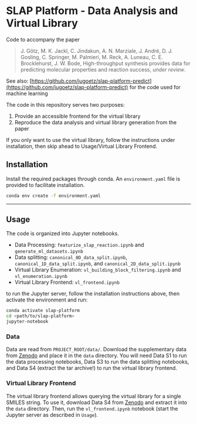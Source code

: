 # SLAP Platform - Data Analysis and Virtual Library
Code to accompany the paper 

>J. Götz, M. K. Jackl, C. Jindakun, A. N. Marziale, J. André, D. J. Gosling, C. Springer, M. Palmieri, M. Reck, A. Luneau, C. E. Brocklehurst, J. W. Bode, High-throughput synthesis provides data for predicting molecular properties and reaction success, *under review*.

See also:
[https://github.com/jugoetz/slap-platform-predict](https://github.com/jugoetz/slap-platform-predict) for the code used for machine learning

The code in this repository serves two purposes:
1) Provide an accessible frontend for the virtual library
2) Reproduce the data analysis and virtual library generation from the paper

If you only want to use the virtual library, follow the instructions under installation, then skip ahead to 
Usage/Virtual Library Frontend.


## Installation

Install the required packages through conda. An `environment.yaml` file is provided to facilitate installation.
```bash
conda env create -f environment.yaml
```

---
## Usage 

The code is organized into Jupyter notebooks.
- Data Processing: `featurize_slap_reaction.ipynb` and `generate_ml_datasets.ipynb`
- Data splitting: `canonical_0D_data_split.ipynb`, `canonical_1D_data_split.ipynb`, and `canonical_2D_data_split.ipynb`
- Virtual Library Enumeration: `vl_building_block_filtering.ipynb` and `vl_enumeration.ipynb`
- Virtual Library Frontend: `vl_frontend.ipynb`

to run the Jupyter server, follow the installation instructions above, then activate the environment and run:
```bash
conda activate slap-platform
cd <path/to/slap-platform>
jupyter-notebook
```

### Data
Data are read from `PROJECT_ROOT/data/`. Download the supplementary data from
[Zenodo](https://doi.org/10.5281/zenodo.7950707) and place it in the `data` directory.
You will need Data S1 to run the data processing notebooks,
Data S3 to run the data splitting notebooks,
and Data S4 (extract the tar archive!) to run the virtual library frontend.

### Virtual Library Frontend
The virtual library frontend allows querying the virtual library for a single SMILES string.
To use it, download Data S4 from [Zenodo](https://doi.org/10.5281/zenodo.7950707) and extract it into the `data` directory.
Then, run the `vl_frontend.ipynb` notebook (start the Jupyter server as described in `Usage`).
